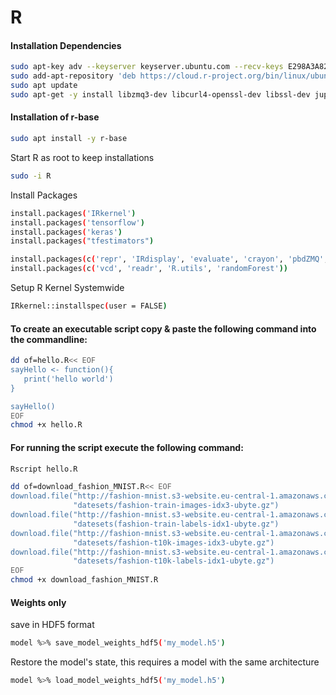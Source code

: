 # R

#### Installation Dependencies

```bash
sudo apt-key adv --keyserver keyserver.ubuntu.com --recv-keys E298A3A825C0D65DFD57CBB651716619E084DAB9
sudo add-apt-repository 'deb https://cloud.r-project.org/bin/linux/ubuntu bionic-cran35/'
sudo apt update
sudo apt-get -y install libzmq3-dev libcurl4-openssl-dev libssl-dev jupyter-core jupyter-client
```
#### Installation of r-base
```bash
sudo apt install -y r-base
```

Start R as root to keep installations
```bash
sudo -i R
```

Install Packages
```bash
install.packages('IRkernel')
install.packages('tensorflow')
install.packages('keras')
install.packages("tfestimators")

install.packages(c('repr', 'IRdisplay', 'evaluate', 'crayon', 'pbdZMQ', 'devtools', 'uuid', 'digest'))
install.packages(c('vcd', 'readr', 'R.utils', 'randomForest'))

```


Setup R Kernel Systemwide
```bash
IRkernel::installspec(user = FALSE)
```


#### To create an executable script copy & paste the following command into the commandline:

```bash
dd of=hello.R<< EOF
sayHello <- function(){
   print('hello world')
}

sayHello()
EOF
chmod +x hello.R
```
#### For running the script execute the following command:

```bash
Rscript hello.R
```


```bash
dd of=download_fashion_MNIST.R<< EOF
download.file("http://fashion-mnist.s3-website.eu-central-1.amazonaws.com/train-images-idx3-ubyte.gz",
              "datesets/fashion-train-images-idx3-ubyte.gz")
download.file("http://fashion-mnist.s3-website.eu-central-1.amazonaws.com/train-labels-idx1-ubyte.gz",
              "datesets(fashion-train-labels-idx1-ubyte.gz")
download.file("http://fashion-mnist.s3-website.eu-central-1.amazonaws.com/t10k-images-idx3-ubyte.gz",
              "datesets/fashion-t10k-images-idx3-ubyte.gz")
download.file("http://fashion-mnist.s3-website.eu-central-1.amazonaws.com/t10k-labels-idx1-ubyte.gz",
              "datesets/fashion-t10k-labels-idx1-ubyte.gz")
EOF
chmod +x download_fashion_MNIST.R
```






#### Weights only



save in HDF5 format
```bash
model %>% save_model_weights_hdf5('my_model.h5')
```
Restore the model's state,
this requires a model with the same architecture

```bash
model %>% load_model_weights_hdf5('my_model.h5')
```
